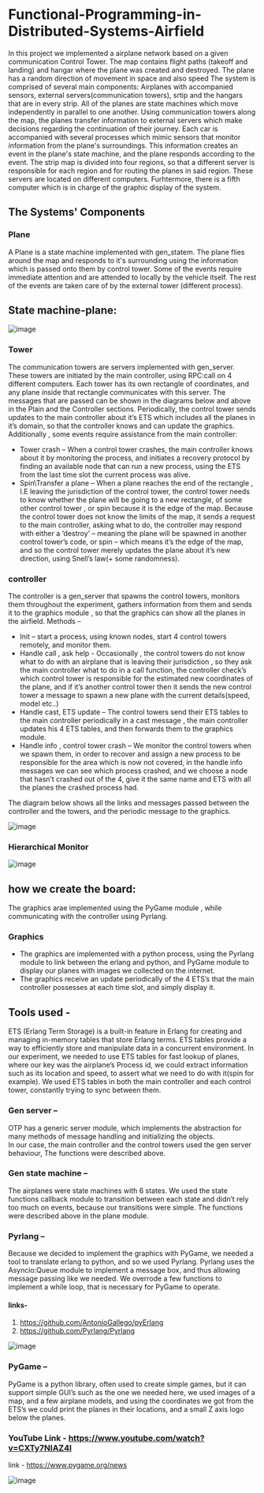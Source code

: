# Functional-Programming-in-Distributed-Systems-Airfield

In this project we implemented a airplane network based on a given communication Control Tower. The map contains flight paths (takeoff and landing) and hangar where the plane was created and destroyed. The plane has a random direction of movement in space and also speed
The system is comprised of several main components:
Airplanes with accompanied sensors, external servers(communication towers), srtip and the hangars that are in every strip.
All of the planes are state machines which move independently in parallel to one another.
Using communication towers along the map, the planes transfer information to external servers which make decisions regarding the continuation of their journey. Each car is accompanied with several processes which mimic sensors that monitor information from the plane's surroundings. This information creates an event in the plane's state machine, and the plane responds according to the event.
The strip map is divided into four regions, so that a different server is responsible for each region and for routing the planes in said region. These servers are located on different computers. Furhtermore, there is a fifth computer which is in charge of the graphic display of the system.


## The Systems' Components
### Plane
A Plane is a state machine implemented with gen_statem. The plane flies around the map and responds to it's surrounding using the information which is passed onto them by control tower. Some of the events require immediate attention and are attended to locally by the vehicle itself. The rest of the events are taken care of by the external tower (different process).
## State machine-plane:

![image](https://github.com/shahaf2284/Functional-Programming-in-Distributed-Systems-Airfield/assets/122786017/d7d09dde-2f91-45b7-a058-5a06ba7dfb69)
### Tower
The communication towers are servers implemented with gen_server. These towers are initiated by the main controller, using RPC:call on 4 different computers.
Each tower has its own rectangle of coordinates, and any plane inside that rectangle communicates with this server.
The messages that are passed can be shown in the diagrams below and above in the Plain and the Controller sections.
Periodically, the control tower sends updates to the main controller about it’s ETS which includes all the planes in it’s domain, so that the controller knows and can update the graphics.
Additionally , some events require assistance from the main controller:
*	Tower crash – When a control tower crashes, the main controller knows about it by monitoring the process, and initiates a recovery protocol by finding an available node that can run a new process, using the ETS from the last time slot the current process was alive.
*	Spin\Transfer a plane – When a plane reaches the end of the rectangle , I.E leaving the jurisdiction of the control tower, the control tower needs to know whether the plane will be going to a new rectangle, of some other control tower , or spin because it is the edge of the map. Because the control tower does not know the limits of the map, it sends a request to the main controller, asking what to do, the controller may respond with either a ‘destroy’ – meaning the plane will be spawned in another control tower’s code, or spin – which means it’s the edge of the map, and so the control tower merely updates the plane about it’s new direction, using Snell’s law(+ some randomness).

### controller
The controller is a gen_server that spawns the control towers, monitors them throughout the experiment, gathers information from them and sends it to the graphics module , so that the graphics can show all the planes in the airfield.
Methods – 
*	Init – start a process, using known nodes, start 4 control towers remotely, and monitor them.
*	Handle call , ask help  - Occasionally , the control towers do not know what to do with an airplane that is leaving their jurisdiction , so they ask the main controller what to do in a call function, the controller check’s which control tower is responsible for the estimated new coordinates of the plane, and if it’s another control tower then it sends the new control tower a message to spawn a new plane with the current details(speed, model etc..)
*	Handle cast, ETS update – The control towers send their ETS tables to the main controller periodically in a cast message , the main controller updates his 4 ETS tables, and then forwards them to the graphics module.
*	Handle info , control tower crash – We monitor the control towers when we spawn them, in order to recover and assign a new process to be responsible for the area which is now not covered, in the handle info messages we can see which process crashed, and we choose a node that hasn’t crashed out of the 4, give it the same name and ETS with all the planes the crashed process had.

The diagram below shows all the links and messages passed between the controller and the towers, and the periodic message to the graphics.

![image](https://github.com/shahaf2284/Functional-Programming-in-Distributed-Systems-Airfield/assets/122786017/445772b5-2cf0-4570-bef4-9a4b66691f0a)


### Hierarchical Monitor
![image](https://github.com/shahaf2284/Functional-Programming-in-Distributed-Systems-Airfield/assets/122786017/855cd8c3-a232-4a80-a74c-2a71315163c9)

## how we create the board:
The graphics arae implemented using the PyGame module , while communicating with the controller using Pyrlang.
### Graphics
*	The graphics are implemented with a python process, using the Pyrlang module to link between the erlang and python, and PyGame module to display our planes with images we collected on the internet.
*	The graphics receive an update periodically of the 4 ETS’s that the main controller possesses at each time slot, and simply display it.

## Tools used - 
ETS (Erlang Term Storage) is a built-in feature in Erlang for creating and managing in-memory tables that store Erlang terms. ETS tables provide a way to efficiently store and manipulate data in a concurrent environment.
In our experiment, we needed to use ETS tables for fast lookup of planes, where our key was the airplane’s Process id, we could extract information such as its location and speed, to assert what we need to do with it(spin for example).
We used ETS tables in both the main controller and each control tower, constantly trying to sync between them.

### Gen server – 
OTP has a generic server module, which implements the abstraction for many methods of message handling and initializing the objects.  
In our case, the main controller and the control towers used the gen server behaviour,
The functions were described above.

### Gen state machine – 
The airplanes were state machines with 6 states.
We used the state functions callback module to transition between each state and didn’t rely too much on events, because our transitions were simple.
The functions were described above in the plane module.

### Pyrlang – 
Because we decided to implement the graphics with PyGame, we needed a tool to translate erlang to python, and so we used Pyrlang.
Pyrlang uses the Asyncio:Queue module to implement a message box, and thus allowing message passing like we needed.
We overrode a few functions to implement a while loop, that is necessary for PyGame to operate.

#### links- 
1. https://github.com/AntonioGallego/pyErlang
2. https://github.com/Pyrlang/Pyrlang

![image](https://github.com/shahaf2284/Functional-Programming-in-Distributed-Systems-Airfield/assets/122786017/220239c0-6d6e-4cd0-867b-dc707ac17154)

### PyGame – 
PyGame is a python library, often used to create simple games, but it can support simple GUI’s such as the one we needed here, we used images of a map, and a few airplane models, and using the coordinates we got from the ETS’s we could print the planes in their locations, and a small Z axis logo below the planes.

### YouTube Link - https://www.youtube.com/watch?v=CXTy7NIAZ4I 

link - https://www.pygame.org/news

![image](https://github.com/shahaf2284/Functional-Programming-in-Distributed-Systems-Airfield/assets/122786017/e670f4ea-10b9-4968-9a8e-b4c5013a424b)



